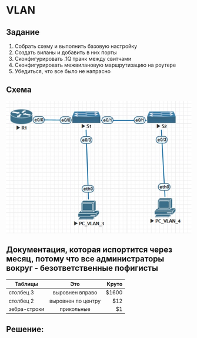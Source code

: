 ﻿# VLAN

## Задание
1. Собрать схему и выполнить базовую настройку
2. Создать виланы и добавить в них порты
3. Сконфигурировать .1Q транк между свитчами
4. Сконфигурировать межвилановую маршрутизацию на роутере
5. Убедиться, что все было не напрасно

## Схема
![alt-текст](https://github.com/StuporMundiOmsk/OTUS_Networks/blob/main/Homeworks/00_VLAN_Basis/Topology.jpg "Итоговая топология в EVE-NG")

## Документация, которая испортится через месяц, потому что все администраторы вокруг - безответственные пофигисты
| Таблицы       | Это                | Круто |
| ------------- |:------------------:| -----:|
| столбец 3     | выровнен вправо    | $1600 |
| столбец 2     | выровнен по центру |   $12 |
| зебра-строки  | прикольные         |    $1 |



## Решение:


